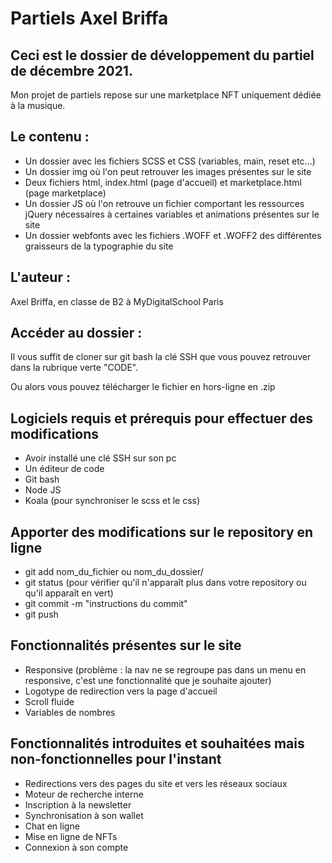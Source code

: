 # Partiels Axel Briffa

## Ceci est le dossier de développement du partiel de décembre 2021.

Mon projet de partiels repose sur une marketplace NFT uniquement dédiée à la musique. 

## Le contenu : 

- Un dossier avec les fichiers SCSS et CSS (variables, main, reset etc...)
- Un dossier img où l'on peut retrouver les images présentes sur le site
- Deux fichiers html, index.html (page d'accueil) et marketplace.html (page marketplace)
- Un dossier JS où l'on retrouve un fichier comportant les ressources jQuery nécessaires à certaines variables et animations présentes sur le site
- Un dossier webfonts avec les fichiers .WOFF et .WOFF2 des différentes graisseurs de la typographie du site

## L'auteur :

Axel Briffa, en classe de B2 à MyDigitalSchool Paris

## Accéder au dossier :

Il vous suffit de cloner sur git bash la clé SSH que vous pouvez retrouver dans la rubrique verte "CODE".

Ou alors vous pouvez télécharger le fichier en hors-ligne en .zip

## Logiciels requis et prérequis pour effectuer des modifications

- Avoir installé une clé SSH sur son pc
- Un éditeur de code
- Git bash 
- Node JS
- Koala (pour synchroniser le scss et le css)

## Apporter des modifications sur le repository en ligne

- git add nom_du_fichier ou nom_du_dossier/
- git status (pour vérifier qu'il n'apparaît plus dans votre repository ou qu'il apparaît en vert)
- git commit -m "instructions du commit"
- git push

## Fonctionnalités présentes sur le site

- Responsive (problème : la nav ne se regroupe pas dans un menu en responsive, c'est une fonctionnalité que je souhaite ajouter)
- Logotype de redirection vers la page d'accueil
- Scroll fluide
- Variables de nombres

## Fonctionnalités introduites et souhaitées mais non-fonctionnelles pour l'instant

- Redirections vers des pages du site et vers les réseaux sociaux
- Moteur de recherche interne
- Inscription à la newsletter
- Synchronisation à son wallet
- Chat en ligne
- Mise en ligne de NFTs
- Connexion à son compte


